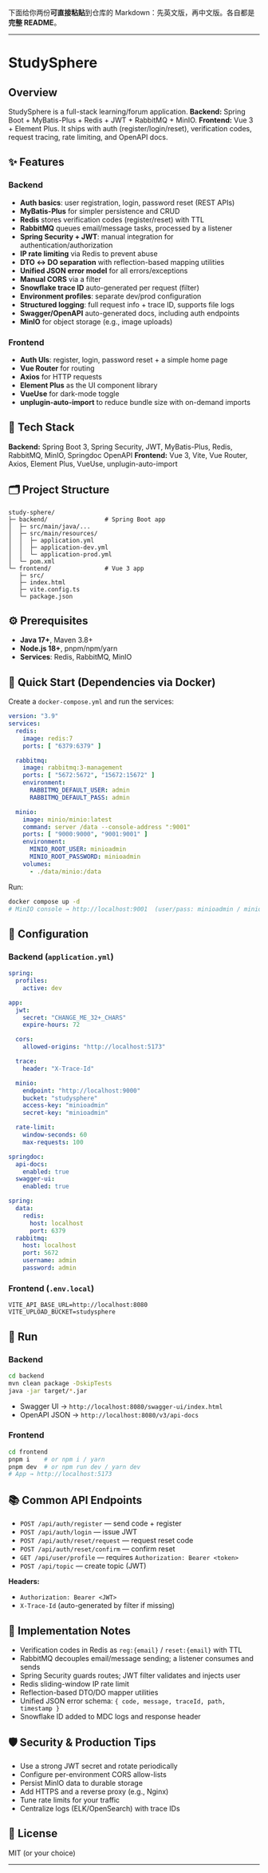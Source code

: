 下面给你两份**可直接粘贴**到仓库的 Markdown：先英文版，再中文版。各自都是**完整 README**。

---

# StudySphere

## Overview

StudySphere is a full-stack learning/forum application. **Backend:** Spring Boot + MyBatis-Plus + Redis + JWT + RabbitMQ + MinIO. **Frontend:** Vue 3 + Element Plus. It ships with auth (register/login/reset), verification codes, request tracing, rate limiting, and OpenAPI docs.

## ✨ Features

### Backend

* **Auth basics**: user registration, login, password reset (REST APIs)
* **MyBatis-Plus** for simpler persistence and CRUD
* **Redis** stores verification codes (register/reset) with TTL
* **RabbitMQ** queues email/message tasks, processed by a listener
* **Spring Security + JWT**: manual integration for authentication/authorization
* **IP rate limiting** via Redis to prevent abuse
* **DTO ↔ DO separation** with reflection-based mapping utilities
* **Unified JSON error model** for all errors/exceptions
* **Manual CORS** via a filter
* **Snowflake trace ID** auto-generated per request (filter)
* **Environment profiles**: separate dev/prod configuration
* **Structured logging**: full request info + trace ID, supports file logs
* **Swagger/OpenAPI** auto-generated docs, including auth endpoints
* **MinIO** for object storage (e.g., image uploads)

### Frontend

* **Auth UIs**: register, login, password reset + a simple home page
* **Vue Router** for routing
* **Axios** for HTTP requests
* **Element Plus** as the UI component library
* **VueUse** for dark-mode toggle
* **unplugin-auto-import** to reduce bundle size with on-demand imports

## 🧱 Tech Stack

**Backend:** Spring Boot 3, Spring Security, JWT, MyBatis-Plus, Redis, RabbitMQ, MinIO, Springdoc OpenAPI
**Frontend:** Vue 3, Vite, Vue Router, Axios, Element Plus, VueUse, unplugin-auto-import

## 🗂 Project Structure

```
study-sphere/
├─ backend/                # Spring Boot app
│  ├─ src/main/java/...
│  ├─ src/main/resources/
│  │  ├─ application.yml
│  │  ├─ application-dev.yml
│  │  └─ application-prod.yml
│  └─ pom.xml
└─ frontend/               # Vue 3 app
   ├─ src/
   ├─ index.html
   ├─ vite.config.ts
   └─ package.json
```

## ⚙️ Prerequisites

* **Java 17+**, Maven 3.8+
* **Node.js 18+**, pnpm/npm/yarn
* **Services**: Redis, RabbitMQ, MinIO

## 🐳 Quick Start (Dependencies via Docker)

Create a `docker-compose.yml` and run the services:

```yaml
version: "3.9"
services:
  redis:
    image: redis:7
    ports: [ "6379:6379" ]

  rabbitmq:
    image: rabbitmq:3-management
    ports: [ "5672:5672", "15672:15672" ]
    environment:
      RABBITMQ_DEFAULT_USER: admin
      RABBITMQ_DEFAULT_PASS: admin

  minio:
    image: minio/minio:latest
    command: server /data --console-address ":9001"
    ports: [ "9000:9000", "9001:9001" ]
    environment:
      MINIO_ROOT_USER: minioadmin
      MINIO_ROOT_PASSWORD: minioadmin
    volumes:
      - ./data/minio:/data
```

Run:

```bash
docker compose up -d
# MinIO console → http://localhost:9001  (user/pass: minioadmin / minioadmin)
```

## 🔐 Configuration

### Backend (`application.yml`)

```yaml
spring:
  profiles:
    active: dev

app:
  jwt:
    secret: "CHANGE_ME_32+_CHARS"
    expire-hours: 72

  cors:
    allowed-origins: "http://localhost:5173"

  trace:
    header: "X-Trace-Id"

  minio:
    endpoint: "http://localhost:9000"
    bucket: "studysphere"
    access-key: "minioadmin"
    secret-key: "minioadmin"

  rate-limit:
    window-seconds: 60
    max-requests: 100

springdoc:
  api-docs:
    enabled: true
  swagger-ui:
    enabled: true

spring:
  data:
    redis:
      host: localhost
      port: 6379
  rabbitmq:
    host: localhost
    port: 5672
    username: admin
    password: admin
```

### Frontend (`.env.local`)

```dotenv
VITE_API_BASE_URL=http://localhost:8080
VITE_UPLOAD_BUCKET=studysphere
```

## 🚀 Run

### Backend

```bash
cd backend
mvn clean package -DskipTests
java -jar target/*.jar
```

* Swagger UI → `http://localhost:8080/swagger-ui/index.html`
* OpenAPI JSON → `http://localhost:8080/v3/api-docs`

### Frontend

```bash
cd frontend
pnpm i    # or npm i / yarn
pnpm dev  # or npm run dev / yarn dev
# App → http://localhost:5173
```

## 📚 Common API Endpoints

* `POST /api/auth/register` — send code + register
* `POST /api/auth/login` — issue JWT
* `POST /api/auth/reset/request` — request reset code
* `POST /api/auth/reset/confirm` — confirm reset
* `GET /api/user/profile` — requires `Authorization: Bearer <token>`
* `POST /api/topic` — create topic (JWT)

**Headers:**

* `Authorization: Bearer <JWT>`
* `X-Trace-Id` (auto-generated by filter if missing)

## 🧩 Implementation Notes

* Verification codes in Redis as `reg:{email}` / `reset:{email}` with TTL
* RabbitMQ decouples email/message sending; a listener consumes and sends
* Spring Security guards routes; JWT filter validates and injects user
* Redis sliding-window IP rate limit
* Reflection-based DTO/DO mapper utilities
* Unified JSON error schema: `{ code, message, traceId, path, timestamp }`
* Snowflake ID added to MDC logs and response header

## 🛡 Security & Production Tips

* Use a strong JWT secret and rotate periodically
* Configure per-environment CORS allow-lists
* Persist MinIO data to durable storage
* Add HTTPS and a reverse proxy (e.g., Nginx)
* Tune rate limits for your traffic
* Centralize logs (ELK/OpenSearch) with trace IDs

## 📜 License

MIT (or your choice)

---
